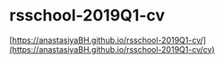 # rsschool-2019Q1-cv
[https://anastasiyaBH.github.io/rsschool-2019Q1-cv/](https://anastasiyaBH.github.io/rsschool-2019Q1-cv/cv)
